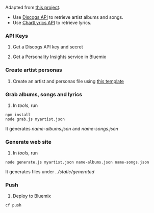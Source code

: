 Adapted from [this project](https://github.com/IBM-Bluemix/ziggy).

* Use [Discogs API](https://www.discogs.com/developers/) to retrieve artist albums and songs.
* Use [ChartLyrics API](http://www.chartlyrics.com/api.aspx) to retrieve lyrics.

### API Keys

1. Get a Discogs API key and secret

1. Get a Personality Insights service in Bluemix

### Create artist personas

1. Create an artist and personas file using [this template](tools/artist-template.json)

### Grab albums, songs and lyrics

1. In *tools*, run

  ```
  npm install
  node grab.js myartist.json
  ```

  It generates *name-albums.json* and *name-songs.json*

### Generate web site

1. In *tools*, run

  ```
  node generate.js myartist.json name-albums.json name-songs.json
  ```
  
  It generates files under *../static/generated*
  
### Push

1. Deploy to Bluemix

  ```
  cf push
  ```